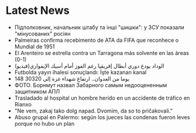 # Latest News
-  Підполковник, начальник штабу та інші "шишки": у ЗСУ показали "мінусованих" росіян
-  Palmeiras confirma recebimento de ATA da FIFA que reconhece o Mundial de 1951
-  El Arenteiro se estrella contra un Tarragona más solvente en las áreas (0-1)
-  الوداد يودع دوري أبطال إفريقيا رغم الفوز أمام أسيك الإيفواري(فيديو)
-  Futbolda yayın ihalesi sonuçlandı: İşte kazanan kanal
-  148 يوما من العدوان.. ارتفاع شهداء غزة إلى 30320
-  ФОТО. Борнмут назвал Забарного самым недооцененным защитником АПЛ
-  Trasladado al hospital un hombre herido en un accidente de tráfico en Rianxo
-  "Ne vem, zakaj tako dolg napad. Dvomim, da so to pričakovali."
-  Abuso grupal en Palermo: según los jueces las condenas fueron leves porque no hubo un plan

